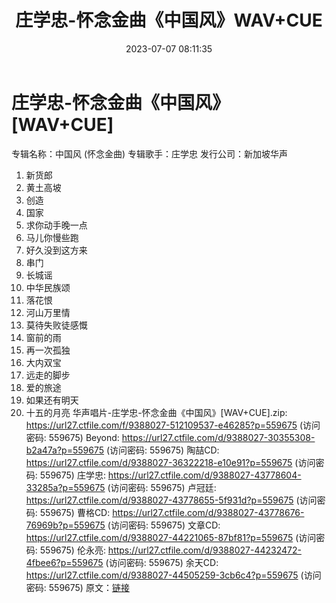 ﻿---
title: 庄学忠-怀念金曲《中国风》WAV+CUE
date: 2023-07-07 08:11:35
categories: WAV车载音乐、镜像
tags: 华语中文
---
# 庄学忠-怀念金曲《中国风》[WAV+CUE]

专辑名称：中国风 (怀念金曲)
专辑歌手：庄学忠
发行公司：新加坡华声
01. 新货郎
02. 黄土高坡
03. 创造
04. 国家
05. 求你动手晚一点
06. 马儿你慢些跑
07. 好久没到这方来
08. 串门
09. 长城谣
10. 中华民族颂
11. 落花恨
12. 河山万里情
13. 莫待失败徒感慨
14. 窗前的雨
15. 再一次孤独
16. 大内双宝
17. 远走的脚步
18. 爱的旅途
19. 如果还有明天
20. 十五的月亮
华声唱片-庄学忠-怀念金曲《中国风》[WAV+CUE].zip: https://url27.ctfile.com/f/9388027-512109537-e46285?p=559675
(访问密码: 559675)
Beyond: https://url27.ctfile.com/d/9388027-30355308-b2a47a?p=559675
(访问密码: 559675)
陶喆CD: https://url27.ctfile.com/d/9388027-36322218-e10e91?p=559675
(访问密码: 559675)
庄学忠: https://url27.ctfile.com/d/9388027-43778604-33285a?p=559675
(访问密码: 559675)
卢冠廷: https://url27.ctfile.com/d/9388027-43778655-5f931d?p=559675
(访问密码: 559675)
曹格CD: https://url27.ctfile.com/d/9388027-43778676-76969b?p=559675
(访问密码: 559675)
文章CD: https://url27.ctfile.com/d/9388027-44221065-87bf81?p=559675
(访问密码: 559675)
伦永亮: https://url27.ctfile.com/d/9388027-44232472-4fbee6?p=559675
(访问密码: 559675)
余天CD: https://url27.ctfile.com/d/9388027-44505259-3cb6c4?p=559675
(访问密码: 559675)
原文：[链接](https://blog.sina.com.cn/s/blog_1647c7e76010312ll.html)